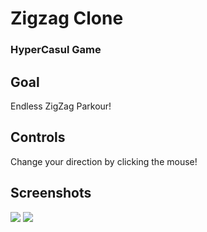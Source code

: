 # Zigzag Clone

<h3> HyperCasul Game </h3> 

## Goal
Endless ZigZag Parkour!

## Controls
Change your direction by clicking the mouse!

## Screenshots

<p float="left">
  <img src="https://user-images.githubusercontent.com/72252419/212225133-ca59d67f-9335-48f8-89fc-c9d931f2bd69.png" />
  <img src="https://user-images.githubusercontent.com/72252419/212225140-7a32beef-9cb2-4c8a-8f52-487d000cb73b.png" /> 
</p>

